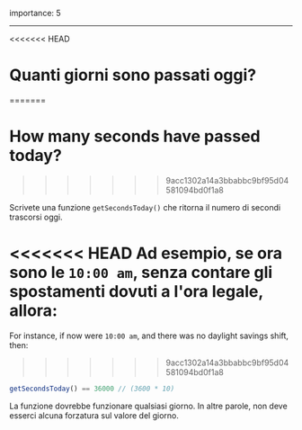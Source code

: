 importance: 5

---

<<<<<<< HEAD
# Quanti giorni sono passati oggi?
=======
# How many seconds have passed today?
>>>>>>> 9acc1302a14a3bbabbc9bf95d04581094bd0f1a8

Scrivete una funzione `getSecondsToday()` che ritorna il numero di secondi trascorsi oggi.

<<<<<<< HEAD
Ad esempio, se ora sono le `10:00 am`, senza contare gli spostamenti dovuti a l'ora legale, allora:
=======
For instance, if now were `10:00 am`, and there was no daylight savings shift, then:
>>>>>>> 9acc1302a14a3bbabbc9bf95d04581094bd0f1a8

```js
getSecondsToday() == 36000 // (3600 * 10)
```

La funzione dovrebbe funzionare qualsiasi giorno. In altre parole, non deve esserci alcuna forzatura sul valore del giorno.
